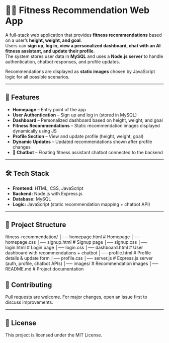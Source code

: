 # 🏋️‍♂️ Fitness Recommendation Web App  

A full-stack web application that provides **fitness recommendations** based on a user’s **height, weight, and goal**.  
Users can **sign up, log in, view a personalized dashboard, chat with an AI fitness assistant, and update their profile**.  
The system stores user data in **MySQL** and uses a **Node.js server** to handle authentication, chatbot responses, and profile updates.  

Recommendations are displayed as **static images** chosen by JavaScript logic for all possible scenarios.  

---

## 🚀 Features  

- **Homepage** – Entry point of the app  
- **User Authentication** – Sign up and log in (stored in MySQL)  
- **Dashboard** – Personalized dashboard based on height, weight, and goal  
- **Fitness Recommendations** – Static recommendation images displayed dynamically using JS  
- **Profile Section** – View and update profile (height, weight, goal)  
- **Dynamic Updates** – Updated recommendations shown after profile changes  
- **💬 Chatbot** – Floating fitness assistant chatbot connected to the backend  

---

## 🛠️ Tech Stack  

- **Frontend:** HTML, CSS, JavaScript  
- **Backend:** Node.js with Express.js  
- **Database:** MySQL  
- **Logic:** JavaScript (static recommendation mapping + chatbot API)  

---

## 📂 Project Structure  

fitness-recommendation/
│── homepage.html # Homepage
│── homepage.css
│── signup.html # Signup page
│── signup.css
│── login.html # Login page
│── login.css
│── dashboard.html # User dashboard with recommendations + chatbot
│── profile.html # Profile details & update form
│── profile.css
│── server.js # Express.js server (auth, profile, chatbot APIs)
│── images/ # Recommendation images
│── README.md # Project documentation

## 🤝 Contributing

Pull requests are welcome. For major changes, open an issue first to discuss improvements.

---

## 📜 License

This project is licensed under the MIT License.

```
